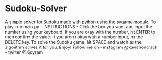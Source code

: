 # Sudoku-Solver
 A simple solver for Sudoku made with python using the pygame module. To play, run main.py  - INSTRUCTIONS -   Click the box you want and input the number using your keyboard. If you are okay with the number, hit ENTER to then confirm the value. If you aren't okay with a number input, hit the DELETE key. To solve the Sudoku game, hit SPACE and watch as the algorithm solves it for you.  Enjoy!  Follow me on  - instagram @kavishoncrack   - twitter @Kjoyram
